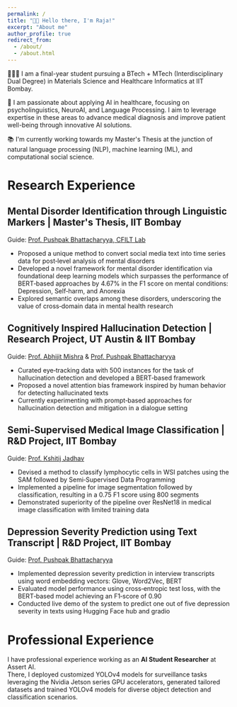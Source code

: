 ```yaml
---
permalink: /
title: "👋🏼 Hello there, I'm Raja!"
excerpt: "About me"
author_profile: true
redirect_from: 
  - /about/
  - /about.html
---
```




👨🏻‍💻 I am a final-year student pursuing a BTech + MTech (Interdisciplinary Dual Degree) in Materials Science and Healthcare Informatics at IIT Bombay.

🔬 I am passionate about applying AI in healthcare, focusing on psycholinguistics, NeuroAI, and Language Processing. I aim to leverage expertise in these areas to advance medical diagnosis and improve patient well-being through innovative AI solutions.

📚 I'm currently working towards my Master's Thesis at the junction of natural language processing (NLP), machine learning (ML), and computational social science.


# Research Experience
##  Mental Disorder Identification through Linguistic Markers | Master's Thesis, IIT Bombay
Guide: [Prof. Pushpak Bhattacharyya, CFILT Lab](https://www.cse.iitb.ac.in/~pb/)
- Proposed a unique method to convert social media text into time series data for post‑level analysis of mental disorders
- Developed a novel framework for mental disorder identification via foundational deep learning models which surpasses the
performance of BERT‑based approaches by 4.67% in the F1 score on mental conditions: Depression, Self‑harm, and Anorexia
- Explored semantic overlaps among these disorders, underscoring the value of cross‑domain data in mental health research
  
##  Cognitively Inspired Hallucination Detection | Research Project, UT Austin & IIT Bombay
Guide:  [Prof. Abhijit Mishra](https://abhijitmishra.github.io/) & [Prof. Pushpak Bhattacharyya](https://www.cse.iitb.ac.in/~pb/)
- Curated eye‑tracking data with 500 instances for the task of hallucination detection and developed a BERT‑based framework
- Proposed a novel attention bias framework inspired by human behavior for detecting hallucinated texts
- Currently experimenting with prompt‑based approaches for hallucination detection and mitigation in a dialogue setting

##  Semi‑Supervised Medical Image Classification | R&D Project, IIT Bombay
Guide:  [Prof. Kshitij Jadhav](https://www.kcdh.iitb.ac.in/people/)
- Devised a method to classify lymphocytic cells in WSI patches using the SAM followed by Semi‑Supervised Data Programming
- Implemented a pipeline for image segmentation followed by classification, resulting in a 0.75 F1 score using 800 segments
- Demonstrated superiority of the pipeline over ResNet18 in medical image classification with limited training data

##  Depression Severity Prediction using Text Transcript | R&D Project, IIT Bombay
Guide: [Prof. Pushpak Bhattacharyya](https://www.cse.iitb.ac.in/~pb/)
- Implemented depression severity prediction in interview transcripts using word embedding vectors: Glove, Word2Vec, BERT
- Evaluated model performance using cross‑entropic test loss, with the BERT‑based model achieving an F1‑score of 0.90
- Conducted live demo of the system to predict one out of five depression severity in texts using Hugging Face hub and gradio

# Professional Experience
I have professional experience working as an **AI Student Researcher** at Assert AI. \
There, I deployed customized YOLOv4 models for surveillance tasks leveraging the Nvidia Jetson series GPU accelerators, generated tailored datasets and trained YOLOv4 models for diverse object detection and classification scenarios.









